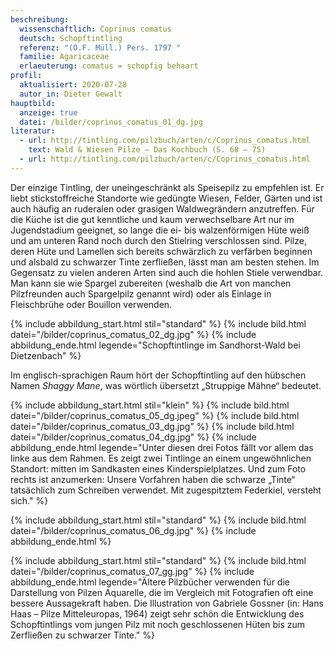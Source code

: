 ```yaml
---
beschreibung:
  wissenschaftlich: Coprinus comatus
  deutsch: Schopftintling
  referenz: "(O.F. Müll.) Pers. 1797 "
  familie: Agaricaceae
  erlaeuterung: comatus = schopfig behaart
profil:
  aktualisiert: 2020-07-28
  autor_in: Dieter Gewalt
hauptbild:
  anzeige: true
  datei: /bilder/coprinus_comatus_01_dg.jpg
literatur:
  - url: http://tintling.com/pilzbuch/arten/c/Coprinus_comatus.html
    text: Wald & Wiesen Pilze – Das Kochbuch (S. 68 – 75)
  - url: http://tintling.com/pilzbuch/arten/c/Coprinus_comatus.html
---
```

Der einzige Tintling, der uneingeschränkt als Speisepilz zu empfehlen ist. Er liebt stickstoffreiche Standorte wie gedüngte Wiesen, Felder, Gärten und ist auch häufig an ruderalen oder grasigen Waldwegrändern anzutreffen. Für die Küche ist die gut kenntliche und kaum verwechselbare Art nur im Jugendstadium geeignet, so lange die ei- bis walzenförmigen Hüte weiß und am unteren Rand noch durch den Stielring verschlossen sind. Pilze, deren Hüte und Lamellen sich bereits schwärzlich zu verfärben beginnen und alsbald zu schwarzer Tinte zerfließen, lässt man am besten stehen. Im Gegensatz zu vielen anderen Arten sind auch die hohlen Stiele verwendbar. Man kann sie wie Spargel zubereiten (weshalb die Art von manchen Pilzfreunden auch Spargelpilz genannt wird) oder als Einlage in Fleischbrühe oder Bouillon verwenden. 

{% include abbildung_start.html stil="standard" %}
{% include bild.html datei="/bilder/coprinus_comatus_02_dg.jpg" %}
{% include abbildung_ende.html legende="Schopftintlinge im Sandhorst-Wald bei Dietzenbach" %}

Im englisch-sprachigen Raum hört der Schopftintling auf den hübschen Namen *Shaggy Mane*, was wörtlich übersetzt „Struppige Mähne“ bedeutet.

{% include abbildung_start.html stil="klein" %}
{% include bild.html datei="/bilder/coprinus_comatus_05_dg.jpeg" %}
{% include bild.html datei="/bilder/coprinus_comatus_03_dg.jpg" %}
{% include bild.html datei="/bilder/coprinus_comatus_04_dg.jpg" %}
{% include abbildung_ende.html legende="Unter diesen drei Fotos fällt vor allem das linke aus dem Rahmen. Es zeigt zwei Tintlinge an einem ungewöhnlichen Standort: mitten im Sandkasten eines Kinderspielplatzes. Und zum Foto rechts ist anzumerken: Unsere Vorfahren haben die schwarze „Tinte“ tatsächlich zum Schreiben verwendet. Mit zugespitztem Federkiel, versteht sich." %}



{% include abbildung_start.html stil="standard" %}
{% include bild.html datei="/bilder/coprinus_comatus_06_dg.jpg" %}
{% include abbildung_ende.html %}

{% include abbildung_start.html stil="standard" %}
{% include bild.html datei="/bilder/coprinus_comatus_07_gg.jpg" %}
{% include abbildung_ende.html legende="Ältere Pilzbücher verwenden für die Darstellung von Pilzen Aquarelle, die im Vergleich mit Fotografien oft eine bessere Aussagekraft haben. Die Illustration von Gabriele Gossner (in: Hans Haas – Pilze Mitteleuropas, 1964) zeigt sehr schön die Entwicklung des Schopftintlings vom jungen Pilz mit noch geschlossenen Hüten bis zum Zerfließen zu schwarzer Tinte." %}